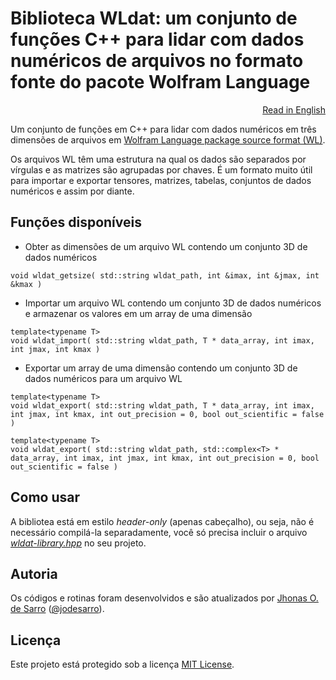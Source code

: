 # Biblioteca WLdat: um conjunto de funções C++ para lidar com dados numéricos de arquivos no formato fonte do pacote Wolfram Language

<p align="right"><a href="README.md">Read in English</a></p>

Um conjunto de funções em C++ para lidar com dados numéricos em três dimensões de arquivos em [Wolfram Language package source format (WL)](https://reference.wolfram.com/language/ref/format/WL.html).

Os arquivos WL têm uma estrutura na qual os dados são separados por vírgulas e as matrizes são agrupadas por chaves. É um formato muito útil para importar e exportar tensores, matrizes, tabelas, conjuntos de dados numéricos e assim por diante.

## Funções disponíveis

- Obter as dimensões de um arquivo WL contendo um conjunto 3D de dados numéricos
```
void wldat_getsize( std::string wldat_path, int &imax, int &jmax, int &kmax )
```

- Importar um arquivo WL contendo um conjunto 3D de dados numéricos e armazenar os valores em um array de uma dimensão
```
template<typename T>
void wldat_import( std::string wldat_path, T * data_array, int imax, int jmax, int kmax )
```

- Exportar um array de uma dimensão contendo um conjunto 3D de dados numéricos para um arquivo WL 
```
template<typename T>
void wldat_export( std::string wldat_path, T * data_array, int imax, int jmax, int kmax, int out_precision = 0, bool out_scientific = false )
```
```
template<typename T>
void wldat_export( std::string wldat_path, std::complex<T> * data_array, int imax, int jmax, int kmax, int out_precision = 0, bool out_scientific = false )
```

## Como usar

A bibliotea está em estilo *header-only* (apenas cabeçalho), ou seja, não é necessário compilá-la separadamente, você só precisa incluir o arquivo <a href="wldat-library.hpp">*wldat-library.hpp*</a> no seu projeto.

## Autoria

Os códigos e rotinas foram desenvolvidos e são atualizados por <a href="https://www.researchgate.net/profile/Jhonas-de-Sarro">Jhonas O. de Sarro</a> ([@jodesarro]( https://github.com/jodesarro )).

## Licença

Este projeto está protegido sob a licença <a href="LICENSE">MIT License</a>.